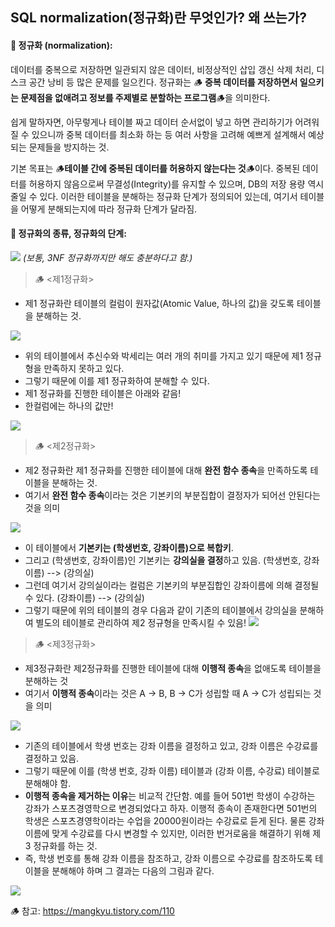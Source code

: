 ## SQL normalization(정규화)란 무엇인가? 왜 쓰는가?

#### 🌵 정규화 (normalization): 
데이터를 중복으로 저장하면 일관되지 않은 데이터, 비정상적인 삽입 갱신 삭제 처리, 디스크 공간 낭비 등 많은 문제를 일으킨다. 정규화는 🪵 **중복 데이터를 저장하면서 일으키는 문제점을 없애려고 정보를 주제별로 분할하는 프로그램**🪵을 의미한다.

쉽게 말하자면, 아무렇게나 테이블 짜고 데이터 순서없이 넣고 하면 관리하기가 어려워질 수 있으니까 중복 데이터를 최소화 하는 등 여러 사항을 고려해 예쁘게 설계해서 예상되는 문제들을 방지하는 것.

기본 목표는 🪵**테이블 간에 중복된 데이터를 허용하지 않는다는 것**🪵이다. 중복된 데이터를 허용하지 않음으로써 무결성(Integrity)를 유지할 수 있으며, DB의 저장 용량 역시 줄일 수 있다. 이러한 테이블을 분해하는 정규화 단계가 정의되어 있는데, 여기서 테이블을 어떻게 분해되는지에 따라 정규화 단계가 달라짐.

#### 🌵 정규화의 종류, 정규화의 단계:
![](https://images.velog.io/images/majaeh43/post/3f26963d-a8b1-438f-8108-b59f24975d5b/image.png)
_(보통, 3NF 정규화까지만 해도 충분하다고 함.)_

> 🪵 <제1정규화>
* 제1 정규화란 테이블의 컬럼이 원자값(Atomic Value, 하나의 값)을 갖도록 테이블을 분해하는 것.

![](https://images.velog.io/images/majaeh43/post/7865f1cd-d69f-45c2-898a-fe856828d8f0/image.png)
* 위의 테이블에서 추신수와 박세리는 여러 개의 취미를 가지고 있기 때문에 제1 정규형을 만족하지 못하고 있다. 
* 그렇기 때문에 이를 제1 정규화하여 분해할 수 있다. 
* 제1 정규화를 진행한 테이블은 아래와 같음!
* 한컬럼에는 하나의 값만!

![](https://images.velog.io/images/majaeh43/post/e9cd2252-037e-48ce-a3cb-40e45357f3c8/image.png)

> 🪵 <제2정규화>
* 제2 정규화란 제1 정규화를 진행한 테이블에 대해 **완전 함수 종속**을 만족하도록 테이블을 분해하는 것.
* 여기서 **완전 함수 종속**이라는 것은 기본키의 부분집합이 결정자가 되어선 안된다는 것을 의미

![](https://images.velog.io/images/majaeh43/post/5c14c734-2484-4892-827b-5bf074e5bc4a/image.png)
* 이 테이블에서 **기본키는 (학생번호, 강좌이름)으로 복합키**.
* 그리고 (학생번호, 강좌이름)인 기본키는 **강의실을 결정**하고 있음. (학생번호, 강좌이름) --> (강의실)
* 그런데 여기서 강의실이라는 컬럼은 기본키의 부분집합인 강좌이름에 의해 결정될 수 있다. (강좌이름) --> (강의실)
* 그렇기 때문에 위의 테이블의 경우 다음과 같이 기존의 테이블에서 강의실을 분해하여 별도의 테이블로 관리하여 제2 정규형을 만족시킬 수 있음!
![](https://images.velog.io/images/majaeh43/post/7adfca56-0df6-4783-b13a-0e64e9dca865/image.png)

> 🪵 <제3정규화>
* 제3정규화란 제2정규화를 진행한 테이블에 대해 **이행적 종속**을 없애도록 테이블을 분해하는 것
* 여기서 **이행적 종속**이라는 것은 A -> B, B -> C가 성립할 때 A -> C가 성립되는 것을 의미

![](https://images.velog.io/images/majaeh43/post/77f87b14-8c03-4e48-9998-8350d731f800/image.png)

* 기존의 테이블에서 학생 번호는 강좌 이름을 결정하고 있고, 강좌 이름은 수강료를 결정하고 있음. 
* 그렇기 때문에 이를 (학생 번호, 강좌 이름) 테이블과 (강좌 이름, 수강료) 테이블로 분해해야 함.
* **이행적 종속을 제거하는 이유**는 비교적 간단함. 예를 들어 501번 학생이 수강하는 강좌가 스포츠경영학으로 변경되었다고 하자. 이행적 종속이 존재한다면 501번의 학생은 스포츠경영학이라는 수업을 20000원이라는 수강료로 듣게 된다. 물론 강좌 이름에 맞게 수강료를 다시 변경할 수 있지만, 이러한 번거로움을 해결하기 위해 제3 정규화를 하는 것.
* 즉, 학생 번호를 통해 강좌 이름을 참조하고, 강좌 이름으로 수강료를 참조하도록 테이블을 분해해야 하며 그 결과는 다음의 그림과 같다.

![](https://images.velog.io/images/majaeh43/post/924113a0-3906-4e55-a223-21c9f28c607c/image.png)

🪵 참고: https://mangkyu.tistory.com/110
